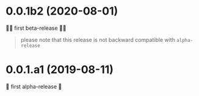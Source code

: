 # 0.0.1b2 (2020-08-01)
:partying_face::tada: first beta-release :tada::partying_face:
> please note that this release is not backward compatible with `alpha-release`

# 0.0.1.a1 (2019-08-11)
:tada: first alpha-release :tada:
